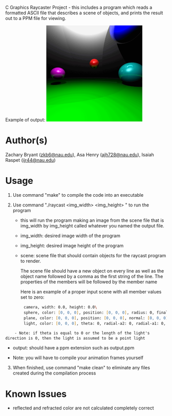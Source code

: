 C Graphics
Raycaster Project - this includes a program which reads a formatted ASCII file that describes a scene of objects, and prints the result out to a PPM file for viewing.

Example of output: <img src="https://github.com/zksx/C-graphics/blob/main/gifs/out.gif" width="300"/> 


# Author(s)
Zachary Bryant (zkb6@nau.edu), Asa Henry (ajh728@nau.edu), Isaiah Raspet (ijr44@nau.edu)

# Usage
1. Use command "make" to compile the code into an executable

2. Use command "./raycast <img_width> <img_height> <scene> <output>" to run the program
   - this will run the program making an image from the scene file that is img_width by img_height called whatever you named the output file.

   - img_width: desired image width of the program

   - img_height: desired image height of the program

   - scene: scene file that should contain objects for the raycast program to render. 

     The scene file should have a new object on every line as well as the object name followed by a comma as the first string 
     of the line. The properties of the members will be followed by the member name 
     
     Here is an example of a proper input scene with all member values set to zero:

```zsh
        camera, width: 0.0, height: 0.0\
        sphere, color: [0, 0, 0], position: [0, 0, 0], radius: 0, final_position: [0, 0, 0]\
        plane, color: [0, 0, 0], position: [0, 0, 0], normal: [0, 0, 0]\
        light, color: [0, 0, 0], theta: 0, radial-a2: 0, radial-a1: 0, angular-a0: 0, radial-a0: 0, position: [0, 0, 0], direction: [0, 0, 0]
```
        - Note: if theta is equal to 0 or the length of the light's direction is 0, then the light is assumed to be a point light

   - output: should have a ppm extension such as output.ppm
   
   - Note: you will have to compile your animation frames yourself

3. When finished, use command "make clean" to eliminate any files created during the compilation process


# Known Issues
- reflected and refracted color are not calculated completely correct
